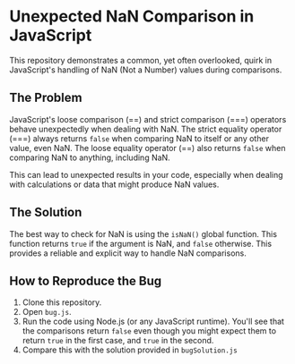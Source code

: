 # Unexpected NaN Comparison in JavaScript

This repository demonstrates a common, yet often overlooked, quirk in JavaScript's handling of NaN (Not a Number) values during comparisons.

## The Problem

JavaScript's loose comparison (==) and strict comparison (===) operators behave unexpectedly when dealing with NaN.  The strict equality operator (===) always returns `false` when comparing NaN to itself or any other value, even NaN.  The loose equality operator (==) also returns `false` when comparing NaN to anything, including NaN.

This can lead to unexpected results in your code, especially when dealing with calculations or data that might produce NaN values.

## The Solution

The best way to check for NaN is using the `isNaN()` global function. This function returns `true` if the argument is NaN, and `false` otherwise.   This provides a reliable and explicit way to handle NaN comparisons.

## How to Reproduce the Bug

1. Clone this repository.
2. Open `bug.js`.
3. Run the code using Node.js (or any JavaScript runtime). You'll see that the comparisons return `false` even though you might expect them to return `true` in the first case, and `true` in the second. 
4. Compare this with the solution provided in `bugSolution.js`